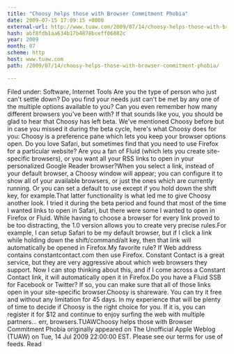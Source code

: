 ```yaml
---
title: "Choosy helps those with Browser Commitment Phobia"
date: 2009-07-15 17:09:15 +0000
external-url: http://www.tuaw.com/2009/07/14/choosy-helps-those-with-browser-commitment-phobia/
hash: abf8fdb1aa634b17b4878bceff06082c
year: 2009
month: 07
scheme: http
host: www.tuaw.com
path: /2009/07/14/choosy-helps-those-with-browser-commitment-phobia/

---
```


Filed under: Software, Internet Tools
Are you the type of person who just can't settle down? Do you find your needs just can't be met by any one of the multiple options available to you? Can you even remember how many different browsers you've been with? If that sounds like you, you should be glad to hear that Choosy has left beta. We've mentioned Choosy before but in case you missed it during the beta cycle, here's what Choosy does for you: Choosy is a preference pane which lets you keep your browser options open. Do you love Safari, but sometimes find that you need to use Firefox for a particular website? Are you a fan of Fluid (which lets you create site-specific browsers), or you want all your RSS links to open in your personalized Google Reader browser?When you select a link, instead of your default browser, a Choosy window will appear; you can configure it to show all of your available browsers, or just the ones which are currently running. Or you can set a default to use except if you hold down the shift key, for example.That latter functionality is what led me to give Choosy another look. I tried it during the beta period and found that most of the time I wanted links to open in Safari, but there were some I wanted to open in Firefox or Fluid. While having to choose a browser for every link proved to be too distracting, the 1.0 version allows you to create very precise rules.For example, I can setup Safari to be my default browser, but if I click a link while holding down the shift/command/alt key, then that link will automatically be opened in Firefox.My favorite rule? If Web address contains constantcontact.com then use Firefox. Constant Contact is a great service, but they are very aggressive about which web browsers they support. Now I can stop thinking about this, and if I come across a Constant Contact link, it will automatically open it in Firefox.Do you have a Fluid SSB for Facebook or Twitter? If so, you can make sure that all of those links open in your site-specific browser.Choosy is shareware. You can try it free and without any limitation for 45 days. In my experience that will be plenty of time to decide if Choosy is the right choice for you. If it is, you can register it for $12 and continue to enjoy surfing the web with multiple partners... err, browsers.TUAWChoosy helps those with Browser Commitment Phobia originally appeared on The Unofficial Apple Weblog (TUAW) on Tue, 14 Jul 2009 22:00:00 EST.  Please see our terms for use of feeds.
Read
